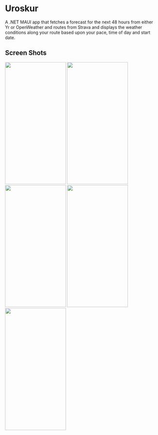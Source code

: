 # Uroskur
A .NET MAUI app that fetches a forecast for the next 48 hours from either Yr or OpenWeather and routes from Strava and displays the weather conditions along your route based upon your pace, time of day and start date.

## Screen Shots
<img src="https://i.ibb.co/HB6y0vN/Routes.jpg" width="200" height="400" />
<img src="https://i.ibb.co/1mpBSn7/Route.jpg" width="200" height="400" />
<img src="https://i.ibb.co/6XcSX9d/forecast.jpg" width="200" height="400" />
<img src="https://i.ibb.co/nsYfgSh/Settings2.png" width="200" height="400" />
<img src="https://i.ibb.co/BjwSKmc/About.png" width="200" height="400" />
